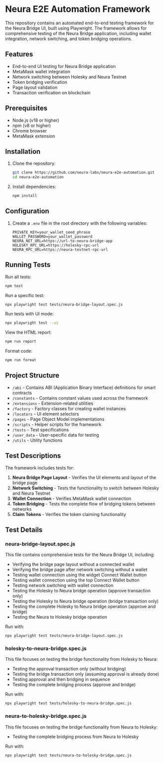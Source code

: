 # Neura E2E Automation Framework

This repository contains an automated end-to-end testing framework for the Neura Bridge UI, built using Playwright. The framework allows for comprehensive testing of the Neura Bridge application, including wallet integration, network switching, and token bridging operations.

## Features

- End-to-end UI testing for Neura Bridge application
- MetaMask wallet integration
- Network switching between Holesky and Neura Testnet
- Token bridging verification
- Page layout validation
- Transaction verification on blockchain

## Prerequisites

- Node.js (v18 or higher)
- npm (v8 or higher)
- Chrome browser
- MetaMask extension

## Installation

1. Clone the repository:
   ```bash
   git clone https://github.com/neura-labs/neura-e2e-automation.git
   cd neura-e2e-automation
   ```

2. Install dependencies:
   ```bash
   npm install
   ```

## Configuration

1. Create a `.env` file in the root directory with the following variables:
   ```
   PRIVATE_KEY=your_wallet_seed_phrase
   WALLET_PASSWORD=your_wallet_password
   NEURA_NET_URL=https://url-to-neura-bridge-app
   HOLESKY_RPC_URL=https://holesky-rpc-url
   NEURA_RPC_URL=https://neura-testnet-rpc-url
   ```

## Running Tests

Run all tests:
```bash
npm test
```

Run a specific test:
```bash
npx playwright test tests/neura-bridge-layout.spec.js
```

Run tests with UI mode:
```bash
npx playwright test --ui
```

View the HTML report:
```bash
npm run report
```

Format code:
```bash
npm run format
```

## Project Structure

- `/abi` - Contains ABI (Application Binary Interface) definitions for smart contracts
- `/constants` - Contains constant values used across the framework
- `/extensions` - Extension-related utilities
- `/factory` - Factory classes for creating wallet instances
- `/locators` - UI element selectors
- `/pages` - Page Object Model implementations
- `/scripts` - Helper scripts for the framework
- `/tests` - Test specifications
- `/user_data` - User-specific data for testing
- `/utils` - Utility functions

## Test Descriptions

The framework includes tests for:

1. **Neura Bridge Page Layout** - Verifies the UI elements and layout of the bridge page
2. **Network Switching** - Tests the functionality to switch between Holesky and Neura Testnet
3. **Wallet Connection** - Verifies MetaMask wallet connection
4. **Token Bridging** - Tests the complete flow of bridging tokens between networks
5. **Claim Tokens** - Verifies the token claiming functionality

## Test Details

### neura-bridge-layout.spec.js
This file contains comprehensive tests for the Neura Bridge UI, including:

- Verifying the bridge page layout without a connected wallet
- Verifying the bridge page after network switching without a wallet
- Testing wallet connection using the widget Connect Wallet button
- Testing wallet connection using the top Connect Wallet button
- Testing network switching with wallet connection
- Testing the Holesky to Neura bridge operation (approve transaction only)
- Testing the Holesky to Neura bridge operation (bridge transaction only)
- Testing the complete Holesky to Neura bridge operation (approve and bridge)
- Testing the Neura to Holesky bridge operation

Run with:
```bash
npx playwright test tests/neura-bridge-layout.spec.js
```

### holesky-to-neura-bridge.spec.js
This file focuses on testing the bridge functionality from Holesky to Neura:

- Testing the approval transaction only (without bridging)
- Testing the bridge transaction only (assuming approval is already done)
- Testing approval and then bridging in sequence
- Testing the complete bridging process (approve and bridge)

Run with:
```bash
npx playwright test tests/holesky-to-neura-bridge.spec.js
```

### neura-to-holesky-bridge.spec.js
This file focuses on testing the bridge functionality from Neura to Holesky:

- Testing the complete bridging process from Neura to Holesky

Run with:
```bash
npx playwright test tests/neura-to-holesky-bridge.spec.js
```
